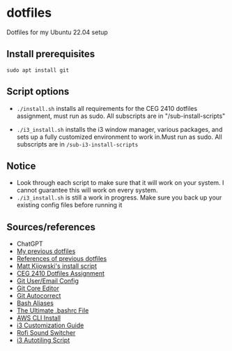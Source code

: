 # dotfiles

Dotfiles for my Ubuntu 22.04 setup

## Install prerequisites

```
sudo apt install git
```

## Script options

- `./install.sh` installs all requirements for the CEG 2410 dotfiles assignment, must run as sudo. All subscripts are in "/sub-install-scripts"

- `./i3_install.sh` installs the i3 window manager, various packages, and sets up a fully customized environment to work in.Must run as sudo. All subscripts are in `/sub-i3-install-scripts`

## **Notice**

- Look through each script to make sure that it will work on your system. I cannot guarantee this will work on every system.
- `./i3_install.sh` is still a work in progress. Make sure you back up your existing config files before running it

## Sources/references

- ChatGPT
- [My previous dotfiles](https://github.com/1blckhrt/blckhrt-dotfiles)
- [References of previous dotfiles](https://github.com/DarkReaper231/eternalblack?tab=readme-ov-file)
- [Matt Kijowski's install script](https://github.com/mkijowski/dotfiles/blob/master/install.sh)
- [CEG 2410 Dotfiles Assignment](https://github.com/pattonsgirl/CEG2410/blob/main/Assignments/BYOE.md)
- [Git User/Email Config](https://support.atlassian.com/bitbucket-cloud/docs/configure-your-dvcs-username-for-commits/)
- [Git Core Editor](https://stackoverflow.com/questions/2596805/how-do-i-make-git-use-the-editor-of-my-choice-for-editing-commit-messages)
- [Git Autocorrect](https://andycarter.dev/blog/auto-correct-git-commands)
- [Bash Aliases](https://github.com/vikaskyadav/awesome-bash-alias)
- [The Ultimate .bashrc File](https://gist.github.com/zachbrowne/8bc414c9f30192067831fafebd1425)
- [AWS CLI Install](https://docs.aws.amazon.com/cli/latest/userguide/getting-started-install.html)
- [i3 Customization Guide](https://itsfoss.com/i3-customization/)
- [Rofi Sound Switcher](https://github.com/joshpetit/rofi-mixer?tab=readme-ov-file)
- [i3 Autotiling Script](https://github.com/nwg-piotr/autotiling/blob/master/autotiling/main.py)
